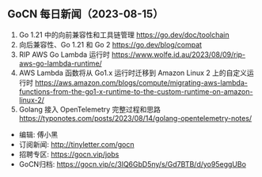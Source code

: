 ## GoCN 每日新闻（2023-08-15）

1. Go 1.21 中的向前兼容性和工具链管理 https://go.dev/doc/toolchain
2. 向后兼容性、Go 1.21 和 Go 2 https://go.dev/blog/compat
3. RIP AWS Go Lambda 运行时 https://www.wolfe.id.au/2023/08/09/rip-aws-go-lambda-runtime/
4. AWS Lambda 函数将从 Go1.x 运行时迁移到 Amazon Linux 2 上的自定义运行时 https://aws.amazon.com/blogs/compute/migrating-aws-lambda-functions-from-the-go1-x-runtime-to-the-custom-runtime-on-amazon-linux-2/
5. Golang 接入 OpenTelemetry 完整过程和思路 https://typonotes.com/posts/2023/08/14/golang-opentelemetry-notes/

- 编辑: 傅小黑
- 订阅新闻: http://tinyletter.com/gocn
- 招聘专区: https://gocn.vip/jobs
- GoCN归档: https://gocn.vip/c/3lQ6GbD5ny/s/Gd7BTB/d/yo95eggUBo
